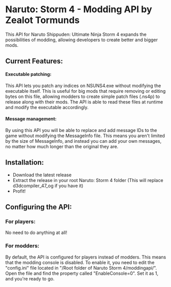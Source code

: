 # Naruto: Storm 4 - Modding API by Zealot Tormunds

This API for Naruto Shippuden: Ultimate Ninja Storm 4 expands the possibilities of modding, allowing developers to create better and bigger mods.

## Current Features:
#### Executable patching:
This API lets you patch any indices on NSUNS4.exe without modifying the executable itself. This is useful for big mods that require removing or editing bytes on this file, allowing modders to create simple patch files (.ns4p) to release along with their mods. The API is able to read these files at runtime and modify the executable accordingly.
#### Message management:
By using this API you will be able to replace and add message IDs to the game without modifying the MessageInfo file. This means you aren't limited by the size of MessageInfo, and instead you can add your own messages, no matter how much longer than the original they are.

## Installation:
- Download the latest release
- Extract the release in your root Naruto: Storm 4 folder (This will replace d3dcompiler_47_og if you have it)
- Profit!

## Configuring the API:
### For players:
No need to do anything at all!

### For modders:
By default, the API is configured for players instead of modders. This means that the modding console is disabled. To enable it, you need to edit the "config.ini" file located in "/Root folder of Naruto Storm 4/moddingapi/". Open the file and find the property called "EnableConsole=0". Set it as 1, and you're ready to go.
